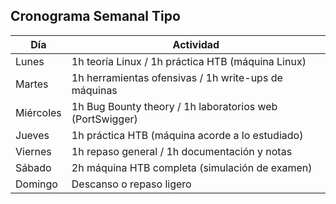 ## Cronograma Semanal Tipo

|Día|Actividad|
|---|---|
|Lunes|1h teoría Linux / 1h práctica HTB (máquina Linux)|
|Martes|1h herramientas ofensivas / 1h write-ups de máquinas|
|Miércoles|1h Bug Bounty theory / 1h laboratorios web (PortSwigger)|
|Jueves|1h práctica HTB (máquina acorde a lo estudiado)|
|Viernes|1h repaso general / 1h documentación y notas|
|Sábado|2h máquina HTB completa (simulación de examen)|
|Domingo|Descanso o repaso ligero|